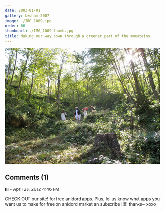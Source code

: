 ```yaml
---
date: 2003-01-01
gallery: besham-2007
image: ./IMG_1009.jpg
order: 66
thumbnail: ./IMG_1009-thumb.jpg
title: Making our way down through a greener part of the mountains
---
```


![Making our way down through a greener part of the mountains](./IMG_1009.jpg)

<div id="comments">

## Comments (1)

<div id="comment">

**Ili** - April 28, 2012  4:46 PM

CHECK OUT our site! for free anidord apps. Plus, let us know what apps you want us to make for free on anidord market an subscribe !!!!! thanks~ xoxo

</div>

</div>